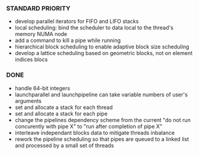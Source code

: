 ### STANDARD PRIORITY
- develop parallel iterators for FIFO and LIFO stacks
- local scheduling: bind the scheduler to data local to the thread's memory NUMA node
- add a command to kill a pipe while running
- hierarchical block scheduling to enable adaptive block size scheduling
- develop a lattice scheduling based on geometric blocks, not on element indices blocs

### DONE
- handle 64-bit integers
- launchparallel and launchpipeline can take variable numbers of user's arguments
- set and allocate a stack for each thread
- set and allocate a stack for each pipe
- change the pipelines dependency scheme from the current "do not run concurently with pipe X" to "run after completion of pipe X"
- interleave independant blocks data to mitigate threads inbalance
- rework the pipeline scheduling so that pipes are queued to a linked list and processed by a small set of threads
